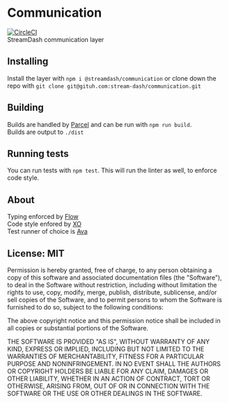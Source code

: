 # Communication
[![CircleCI](https://circleci.com/gh/stream-dash/communication.svg?style=svg)](https://circleci.com/gh/stream-dash/communication)\
StreamDash communication layer

## Installing
Install the layer with `npm i @streamdash/communication` or clone down the repo with `git clone git@gituh.com:stream-dash/communication.git`

## Building
Builds are handled by [Parcel](https://parceljs.org) and can be run with `npm run build`.\
Builds are output to `./dist`

## Running tests
You can run tests with `npm test`. This will run the linter as well, to enforce code style.

## About
Typing enforced by [Flow](https://flow.org)\
Code style enfored by [XO](https://github.com/xojs/xo)\
Test runner of choice is [Ava](https://github.com/avajs/ava)

## License: MIT
Permission is hereby granted, free of charge, to any person obtaining a copy of this software and associated documentation files (the "Software"), to deal in the Software without restriction, including without limitation the rights to use, copy, modify, merge, publish, distribute, sublicense, and/or sell copies of the Software, and to permit persons to whom the Software is furnished to do so, subject to the following conditions:

The above copyright notice and this permission notice shall be included in all copies or substantial portions of the Software.

THE SOFTWARE IS PROVIDED "AS IS", WITHOUT WARRANTY OF ANY KIND, EXPRESS OR IMPLIED, INCLUDING BUT NOT LIMITED TO THE WARRANTIES OF MERCHANTABILITY, FITNESS FOR A PARTICULAR PURPOSE AND NONINFRINGEMENT. IN NO EVENT SHALL THE AUTHORS OR COPYRIGHT HOLDERS BE LIABLE FOR ANY CLAIM, DAMAGES OR OTHER LIABILITY, WHETHER IN AN ACTION OF CONTRACT, TORT OR OTHERWISE, ARISING FROM, OUT OF OR IN CONNECTION WITH THE SOFTWARE OR THE USE OR OTHER DEALINGS IN THE SOFTWARE.
